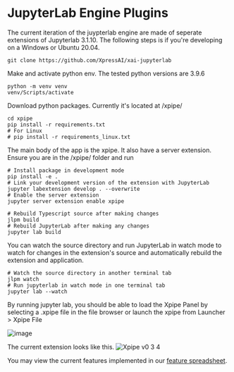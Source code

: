 # JupyterLab Engine Plugins

The current iteration of the juypterlab engine are made of seperate extensions of Jupyterlab 3.1.10. The following steps is if you're developing on a Windows or Ubuntu 20.04.
```
git clone https://github.com/XpressAI/xai-jupyterlab
```
Make and activate python env. The tested python versions are 3.9.6

```
python -m venv venv
venv/Scripts/activate
```

Download python packages. Currently it's located at /xpipe/

```
cd xpipe
pip install -r requirements.txt
# For Linux
# pip install -r requirements_linux.txt
```

The main body of the app is the xpipe. It also have a server extension. Ensure you are in the /xpipe/ folder and run

```
# Install package in development mode
pip install -e .
# Link your development version of the extension with JupyterLab
jupyter labextension develop . --overwrite
# Enable the server extension
jupyter server extension enable xpipe

# Rebuild Typescript source after making changes
jlpm build
# Rebuild JupyterLab after making any changes
jupyter lab build

```

You can watch the source directory and run JupyterLab in watch mode to watch for changes in the extension's source and automatically rebuild the extension and application.
```
# Watch the source directory in another terminal tab
jlpm watch
# Run jupyterlab in watch mode in one terminal tab
jupyter lab --watch
```

By running jupyter lab, you should be able to load the Xpipe Panel by selecting a .xpipe file in the file browser or launch the xpipe from Launcher > Xpipe File

![image](https://user-images.githubusercontent.com/23378929/133190662-61e71e75-88a4-4fca-8b9c-c1f7ed1fac55.png)


The current extension looks like this.
![Xpipe v0 3 4](https://user-images.githubusercontent.com/68586800/134819194-c7f932e2-beb5-4e35-ba53-3a3bf24dccdc.png)


You may view the current features implemented in our [feature spreadsheet](https://docs.google.com/spreadsheets/d/158-vQ3sFknn0Kd4M5vNVCabWzlAglk-xh8uFOE1dhHQ/edit?usp=sharing).

